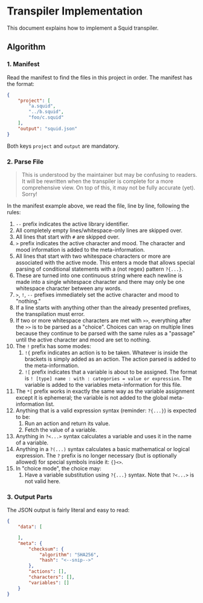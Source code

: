 # Transpiler Implementation

This document explains how to implement a Squid transpiler.

## Algorithm

### 1. Manifest

Read the manifest to find the files in this project in order. The manifest has the format:

```json
{
    "project": [
        "a.squid",
        "../b.squid",
        "foo/c.squid"
    ],
    "output": "squid.json"
}
```

Both keys `project` and `output` are mandatory.

### 2. Parse File

> This is understood by the maintainer but may be confusing to readers. It will be rewritten when the transpiler is
> complete for a more comprehensive view. On top of this, it may not be fully accurate (yet). Sorry!

In the manifest example above, we read the file, line by line, following the rules:

1. `--` prefix indicates the active library identifier.
2. All completely empty lines/whitespace-only lines are skipped over.
3. All lines that start with `#` are skipped over.
4. `>` prefix indicates the active character and mood. The character and mood information is added to the
   meta-information.
5. All lines that start with two whitespace characters or more are associated with the active mode. This
   enters a mode that allows special parsing of conditional statements with a (not regex) pattern `?{...}`.
6. These are turned into one continuous string where each newline is made into a single whitespace character and there
   may only be one whitespace character between any words.
7. `>`, `!`, `--` prefixes immediately set the active character and mood to "nothing."
8. If a line starts with anything other than the already presented prefixes, the transpilation must error.
9. If two or more whitespace characters are met with `>>`, everything after the `>>` is to be parsed as a "choice".
   Choices can wrap on multiple lines because they continue to be parsed with the same rules as a "passage" until the
   active character and mood are set to nothing.
10. The `!` prefix has some modes:
    1. `!{` prefix indicates an action is to be taken. Whatever is inside the brackets is simply added as an action.
       The action parsed is added to the meta-information.
    2. `![` prefix indicates that a variable is about to be assigned. The format is
       `! [type] name : with : categories = value or expression`. The variable is added to the variables
       meta-information for this file.
11. The `*[` prefix works in exactly the same way as the variable assignment except it is ephemeral; the variable is
    not added to the global meta-information list.
12. Anything that is a valid expression syntax (reminder: `?{...}`) is expected to be:
    1. Run an action and return its value.
    2. Fetch the value of a variable.
13. Anything in `?<...>` syntax calculates a variable and uses it in the name of a variable.
14. Anything in a `?(...)` syntax calculates a basic mathematical or logical expression. The `?` prefix is no longer
    necessary (but is optionally allowed) for special symbols inside it: `{}<>`.
15. In "choice mode", the choice may:
    1. Have a variable substitution using `?{...}` syntax. Note that `?<...>` is not valid here.

### 3. Output Parts

The JSON output is fairly literal and easy to read:

```json
{
    "data": [

    ],
    "meta": {
        "checksum": {
            "algorithm": "SHA256",
            "hash": "<--snip-->"
        },
        "actions": [],
        "characters": [],
        "variables": []
    }
}
```
